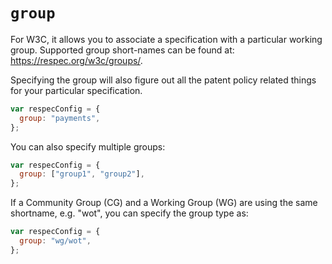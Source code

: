# `group`

For W3C, it allows you to associate a specification with a particular working group. Supported group short-names can be found at: https://respec.org/w3c/groups/.

Specifying the group will also figure out all the patent policy related things for your particular specification. 

```js "example": "Use Web Payments Working Group."
var respecConfig = {
  group: "payments",
};
```

You can also specify multiple groups:

```js "example": "Specify multiple groups."
var respecConfig = {
  group: ["group1", "group2"],
};
```

If a Community Group (CG) and a Working Group (WG) are using the same shortname, e.g. "wot", you can specify the group type as:

```js "example": "Specify group type."
var respecConfig = {
  group: "wg/wot",
};
```
